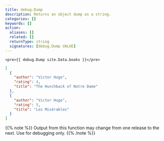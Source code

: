 ```yaml
---
title: debug.Dump
description: Returns an object dump as a string.
categories: []
keywords: []
action:
  aliases: []
  related: []
  returnType: string
  signatures: [debug.Dump VALUE]
---
```


```go-html-template
<pre>{{ debug.Dump site.Data.books }}</pre>
```

```json
[
  {
    "author": "Victor Hugo",
    "rating": 4,
    "title": "The Hunchback of Notre Dame"
  },
  {
    "author": "Victor Hugo",
    "rating": 5,
    "title": "Les Misérables"
  }
]
```

{{% note %}}
Output from this function may change from one release to the next. Use for debugging only.
{{% /note %}}
